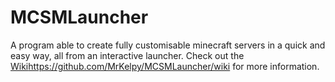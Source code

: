 # MCSMLauncher
A program able to create fully customisable minecraft servers in a quick and easy way, all from an interactive launcher.
Check out the [Wiki](https://github.com/MrKelpy/MCSMLauncher/wiki)https://github.com/MrKelpy/MCSMLauncher/wiki for more information.
